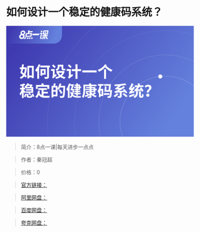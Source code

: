 # 如何设计一个稳定的健康码系统？

![img](../../assets/CioPOWHOm2SAL9M5AADhACi6z8A376.png)

> 简介：8点一课|每天进步一点点

> 作者：秦冠超

> 价格：0

> [官方链接：]()

> [阿里网盘：]()

> [百度网盘：]()

> [夸克网盘：]()
